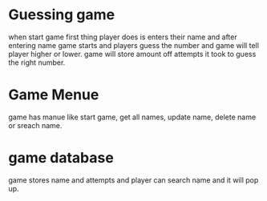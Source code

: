 # Guessing game 
 when start game first thing player does is enters their name and after entering name game starts and players guess the number and game will tell player higher or lower.
    game will store amount off attempts it took to guess the right number.


# Game Menue 
 game has manue like start game, get all names, update name, delete name or sreach name.

# game database
 game stores name and attempts and player can search name  and it will pop up.